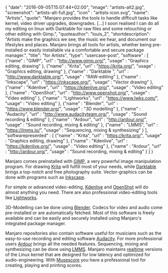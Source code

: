 {
  "date": "2016-09-05T15:07:44+02:00",
  "image": "artists-alt2.jpg",
  "screenshot": "artists-alt-full.jpg",
  "icon" : "artists-icon.svg",
  "name": "Artists",
  "quote": "Manjaro provides the tools to handle difficult tasks like kernel, video driver upgrades, downgrades. [...]  I soon realised I can do all my editing on linux with Darktable for raw files and some retouching or other editing with Gimp.",
  "quoteauthor": "louis_2",
  "shortdescription": "Artists make the graphics we see, the music we hear, and document our lifestyles and places. Manjaro brings all tools for artists, whether being pre-installed or easily installable via a comfortable and secure package manager.",
  "title": "for Artists",
  "type": "usercase-post",
  "software" : [
  {"name" : "GIMP", "url" : "http://www.gimp.org/", "usage" : "Graphics editing, drawing" },
  {"name" : "Krita", "url" : "https://krita.org/", "usage" : "Graphics editing, drawing" },
  {"name" : "Darktable ", "url" : "http://www.darktable.org/", "usage" : "RAW-editing" },
  {"name" : "Inkscape", "url" : "https://inkscape.org/", "usage" : "Vector drawing" },
  {"name" : "Kdenlive", "url" : "https://kdenlive.org/", "usage" : "Video editing" },
  {"name" : "OpenShot", "url" : "http://www.openshot.org/", "usage" : "Video editing" },
  {"name" : "Lightworks", "url" : "https://www.lwks.com/", "usage" : "Video editing" },
  {"name" : "Blender", "url" : "https://www.blender.org/", "usage" : "3D modelling" },
  {"name" : "Audacity", "url" : "http://www.audacityteam.org/", "usage" : "Sound recording & editing" },
  {"name" : "Ardour", "url" : "http://ardour.org/", "usage" : "Sound recording, mixing & editing" },
  {"name" : "LMMS", "url" : "https://lmms.io/", "usage" : "Sequencing, mixing & synthesizing" }
  ],
  "softwarepresented" : [
  {"name" : "Krita", "url" : "https://krita.org/", "usage" : "Graphics editing, drawing" },
  {"name" : "Kdenlive", "url" : "https://kdenlive.org/", "usage" : "Video editing" },
  {"name" : "Ardour", "url" : "http://ardour.org/", "usage" : "Sound recording, mixing & editing" }
  ]
}

Manjaro comes preinstalled with [GIMP](http://www.gimp.org/), a very powerful image manipulation program. For drawing [Krita](https://krita.org/) will fulfill most of your needs, while [Darktable](http://www.darktable.org/) brings a top-notch and free photography suite. Vector-graphics can be done with programs such as [Inkscape](https://inkscape.org/).

For simple or advanced video-editing, [Kdenlive](https://kdenlive.org/) and [OpenShot](http://www.openshot.org/) will do almost anything you need. There are also professional video-editing tools like [Lightworks](https://www.lwks.com/).

3D-Modelling can be done using [Blender](https://www.blender.org/). Codecs for video and audio come pre-installed or are automatically fetched. Most of this software is freely available and can be easily and securely installed using Manjaro's integrated package manager.

Manjaro repositories also contain software useful for musicians such as the easy-to-use recording and editing software [Audacity](http://www.audacityteam.org/). For more professional users [Ardour](http://ardour.org/) brings all the needed features. Sequencing, mixing and synthesizing can be done using [LMMS](https://lmms.io/). Manjaro maintains [realtime](https://forum.manjaro.org/t/a-realtime-kernel-for-manjaro/4066) versions of the Linux kernel that are designed for low latency and optimized for audio-engineering.
With [Musescore](https://musescore.com/) you have a professional tool for creating, playing and printing scores.
